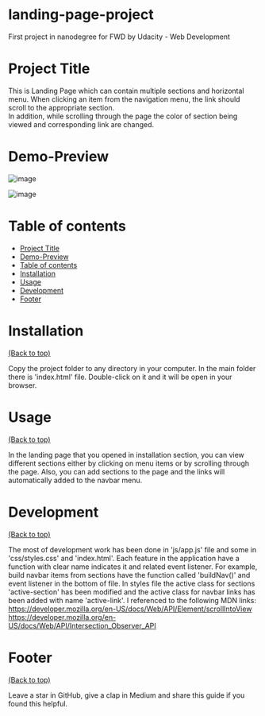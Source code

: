 # landing-page-project
First project in nanodegree for FWD by Udacity - Web Development

# Project Title

This is Landing Page which can contain multiple sections and horizontal menu. 
When clicking an item from the navigation menu, the link should scroll to the appropriate section.  
In addition, while scrolling through the page the color of section being viewed and corresponding link are changed.

# Demo-Preview

![image](https://user-images.githubusercontent.com/82758753/134145138-7627fd4c-b3d5-4de1-86ad-e3fcda6e4675.png)

![image](https://user-images.githubusercontent.com/82758753/134144627-cb9cea84-ae58-4445-b37c-7ee059886e6a.png)

# Table of contents

- [Project Title](#project-titl)
- [Demo-Preview](#demo-preview)
- [Table of contents](#table-of-contents)
- [Installation](#installation)
- [Usage](#usage)
- [Development](#development)
- [Footer](#footer)

# Installation
[(Back to top)](#table-of-contents)

Copy the project folder to any directory in your computer. 
In the main folder there is 'index.html' file. 
Double-click on it and it will be open in your browser.

# Usage
[(Back to top)](#table-of-contents)

In the landing page that you opened in installation section, you can view different sections either by clicking on menu items or by scrolling through the page.
Also, you can add sections to the page and the links will automatically added to the navbar menu.

# Development
[(Back to top)](#table-of-contents)

The most of development work has been done in 'js/app.js' file and some in 'css/styles.css' and 'index.html'.
Each feature in the application have a function with clear name indicates it and related event listener. 
For example, build navbar items from sections have the function called 'buildNav()' and event listener in the bottom of file.
In styles file the active class for sections 'active-section' has been modified and the active class for  navbar links has been added with name 'active-link'.
I referenced to the following MDN links:
https://developer.mozilla.org/en-US/docs/Web/API/Element/scrollIntoView
https://developer.mozilla.org/en-US/docs/Web/API/Intersection_Observer_API


# Footer
[(Back to top)](#table-of-contents)

Leave a star in GitHub, give a clap in Medium and share this guide if you found this helpful.
